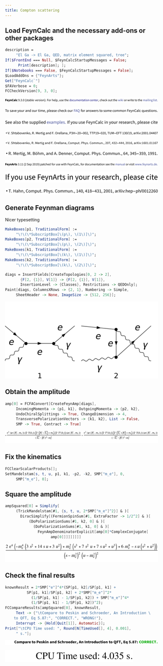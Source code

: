 ```yaml
---
title: Compton scattering
---
```



## Load FeynCalc and the necessary add-ons or other packages

```mathematica
description = 
     "El Ga -> El Ga, QED, matrix element squared, tree"; 
If[$FrontEnd === Null, $FeynCalcStartupMessages = False; 
      Print[description]; ]; 
If[$Notebooks === False, $FeynCalcStartupMessages = False]; 
$LoadAddOns = {"FeynArts"}; 
Get["FeynCalc`"]
$FAVerbose = 0; 
FCCheckVersion[9, 3, 0]; 
```

![0qnnh03rto7wq](img/0qnnh03rto7wq.svg)

![02tqcun616cas](img/02tqcun616cas.svg)

![0j973yme4iv1e](img/0j973yme4iv1e.svg)

![1gj07ff4c9vo9](img/1gj07ff4c9vo9.svg)

![0yl3w9146i37j](img/0yl3w9146i37j.svg)

![173evn30flup4](img/173evn30flup4.svg)

![1qo4z5not0lhy](img/1qo4z5not0lhy.svg)

![0liutpchexhmt](img/0liutpchexhmt.svg)

![145baygm4jppw](img/145baygm4jppw.svg)

## Generate Feynman diagrams

Nicer typesetting

```mathematica
MakeBoxes[p1, TraditionalForm] := 
     "\!\(\*SubscriptBox[\(p\), \(1\)]\)"; 
MakeBoxes[p2, TraditionalForm] := 
     "\!\(\*SubscriptBox[\(p\), \(2\)]\)"; 
MakeBoxes[k1, TraditionalForm] := 
     "\!\(\*SubscriptBox[\(k\), \(1\)]\)"; 
MakeBoxes[k2, TraditionalForm] := 
     "\!\(\*SubscriptBox[\(k\), \(2\)]\)"; 
```

```mathematica
diags = InsertFields[CreateTopologies[0, 2 -> 2], 
       {F[2, {1}], V[1]} -> {F[2, {1}], V[1]}, 
       InsertionLevel -> {Classes}, Restrictions -> QEDOnly]; 
Paint[diags, ColumnsXRows -> {2, 1}, Numbering -> Simple, 
     SheetHeader -> None, ImageSize -> {512, 256}]; 
```

![0ka52lbu6hjgo](img/0ka52lbu6hjgo.svg)

## Obtain the amplitude

```mathematica
amp[0] = FCFAConvert[CreateFeynAmp[diags], 
     IncomingMomenta -> {p1, k1}, OutgoingMomenta -> {p2, k2}, 
     UndoChiralSplittings -> True, ChangeDimension -> 4, 
     TransversePolarizationVectors -> {k1, k2}, List -> False, 
     SMP -> True, Contract -> True]
```

![178s23x7c1i48](img/178s23x7c1i48.svg)

## Fix the kinematics

```mathematica
FCClearScalarProducts[]; 
SetMandelstam[s, t, u, p1, k1, -p2, -k2, SMP["m_e"], 0, 
     SMP["m_e"], 0]; 
```

## Square the amplitude

```mathematica
ampSquared[0] = Simplify[
     (TrickMandelstam[#1, {s, t, u, 2*SMP["m_e"]^2}] & )[
       DiracSimplify[(FermionSpinSum[#1, ExtraFactor -> 1/2^2] & )[
           (DoPolarizationSums[#1, k2, 0] & )[
             (DoPolarizationSums[#1, k1, 0] & )[
               FeynAmpDenominatorExplicit[amp[0]*ComplexConjugate[
                     amp[0]]]]]]]]]
```

![0t3qenc84j6hq](img/0t3qenc84j6hq.svg)

## Check the final results

```mathematica
knownResult = 2*SMP["e"]^4*(SP[p1, k2]/SP[p1, k1] + 
          SP[p1, k1]/SP[p1, k2] + 2*SMP["m_e"]^2*
            (1/SP[p1, k1] - 1/SP[p1, k2]) + SMP["m_e"]^4*
            (1/SP[p1, k1] - 1/SP[p1, k2])^2); 
FCCompareResults[ampSquared[0], knownResult, 
     Text -> {"\tCompare to Peskin and Schroeder, An Introduction \
    to QFT, Eq 5.87:", "CORRECT.", "WRONG!"}, 
     Interrupt -> {Hold[Quit[1]], Automatic}]; 
Print["\tCPU Time used: ", Round[N[TimeUsed[], 4], 0.001], 
     " s."]; 
```

![1p5xo4u3xqaze](img/1p5xo4u3xqaze.svg)

![19i94qn3rlt9m](img/19i94qn3rlt9m.svg)